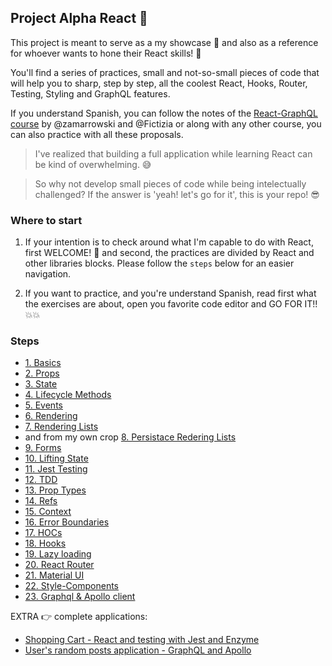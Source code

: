 ## Project Alpha React 🦄 
This project is meant to serve as a my showcase 💅 and also as a reference for whoever wants to hone their React skills! 🚀

You'll find a series of practices, small and not-so-small pieces of code that will help you to sharp, step by step, all the coolest React, Hooks, Router, Testing, Styling and GraphQL features.

If you understand Spanish, you can follow the notes of the [React-GraphQL course](https://github.com/zamarrowski/Curso-React-Redux) by @zamarrowski and @Fictizia or along with any other course, you can also practice with all these proposals.

> I've realized that building a full application while learning React can be kind of overwhelming. 😅

> So why not develop small pieces of code while being intelectually challenged? If the answer is 'yeah! let's go for it', this is your repo! 😎

### Where to start
1. If your intention is to check around what I'm capable to do with React, first WELCOME! 🥰 and second, the practices are divided by React and other libraries blocks. 
Please follow the `steps` below for an easier navigation.

2. If you want to practice, and you're understand Spanish, read first what the exercises are about, open you favorite code editor and GO FOR IT!! 💥💥

### Steps

- [1. Basics]()
- [2. Props]()
- [3. State]()
- [4. Lifecycle Methods]()
- [5. Events]()
- [6. Rendering]()
- [7. Rendering Lists]() 
- and from my own crop [8. Persistace Redering Lists]()
- [9. Forms]()
- [10. Lifting State]()
- [11. Jest Testing]()
- [12. TDD]()
- [13. Prop Types]()
- [14. Refs]()
- [15. Context]()
- [16. Error Boundaries]()
- [17. HOCs]()
- [18. Hooks]()
- [19. Lazy loading]()
- [20. React Router]()
- [21. Material UI]()
- [22. Style-Components]()
- [23. Graphql & Apollo client]()

EXTRA 👉 complete applications:
- [Shopping Cart - React and testing with Jest and Enzyme](https://github.com/KoolTheba/shopping-cart-react)
- [User's random posts application - GraphQL and Apollo](https://github.com/KoolTheba/graphql-apollo-users-posts)





